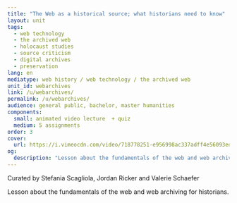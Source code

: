 ```yaml
---
title: "The Web as a historical source; what historians need to know"
layout: unit
tags:
  - web technology
  - the archived web
  - holocaust studies
  - source criticism
  - digital archives
  - preservation
lang: en
mediatype: web history / web technology / the archived web
unit_id: webarchives
link: /u/webarchives/
permalink: /u/webarchives/
audience: general public, bachelor, master humanities
components:
  small: animated video lecture  + quiz
  medium: 5 assignments
order: 3
cover:
  url: https://i.vimeocdn.com/video/718778251-e956998ac337adff4e56093edf452aed2f5895d0b136df3cd6a8bc4062f6c50c-d?mw=900&mh=506&q=70
og:
  description: "Lesson about the fundamentals of the web and web archiving for historians."
---
```

Curated by Stefania Scagliola, Jordan Ricker and Valerie Schaefer

Lesson about the fundamentals of the web and web archiving for historians.

<!-- more -->
